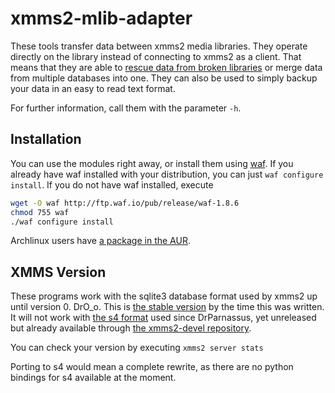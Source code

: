 # xmms2-mlib-adapter

These tools transfer data between xmms2 media libraries. They operate directly on the library instead of connecting to xmms2 as a client. That means that they are able to [rescue data from broken libraries](rescue.md) or merge data from multiple databases into one. They can also be used to simply backup your data in an easy to read text format.

For further information, call them with the parameter `-h`.


## Installation

You can use the modules right away, or install them using [waf](https://code.google.com/p/waf/). If you already have waf installed with your distribution, you can just `waf configure install`. If you do not have waf installed, execute

```bash
wget -O waf http://ftp.waf.io/pub/release/waf-1.8.6
chmod 755 waf
./waf configure install
```

Archlinux users have [a package in the AUR](https://aur.archlinux.org/packages/python-xmms2-mlib-adapter-git/).


## XMMS Version

These programs work with the sqlite3 database format used by xmms2 up until version 0. DrO_o. This is [the stable  version](https://github.com/XMMS2/xmms2-stable) by the time this was written. It will not work with [the s4 format](https://github.com/XMMS2/s4) used since DrParnassus, yet unreleased but already available through [the xmms2-devel repository](https://github.com/XMMS2/xmms2-devel).

You can check your version by executing `xmms2 server stats`

Porting to s4 would mean a complete rewrite, as there are no python bindings for s4 available at the moment.
